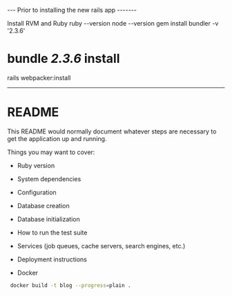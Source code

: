 --- Prior to installing the new rails app -------


Install RVM and Ruby 
ruby --version
node --version
gem install bundler -v '2.3.6'
# bundle _2.3.6_ install
rails webpacker:install


------------
# README

This README would normally document whatever steps are necessary to get the
application up and running.

Things you may want to cover:

* Ruby version

* System dependencies

* Configuration

* Database creation

* Database initialization

* How to run the test suite

* Services (job queues, cache servers, search engines, etc.)

* Deployment instructions

* Docker
```bash
 docker build -t blog --progress=plain .
```